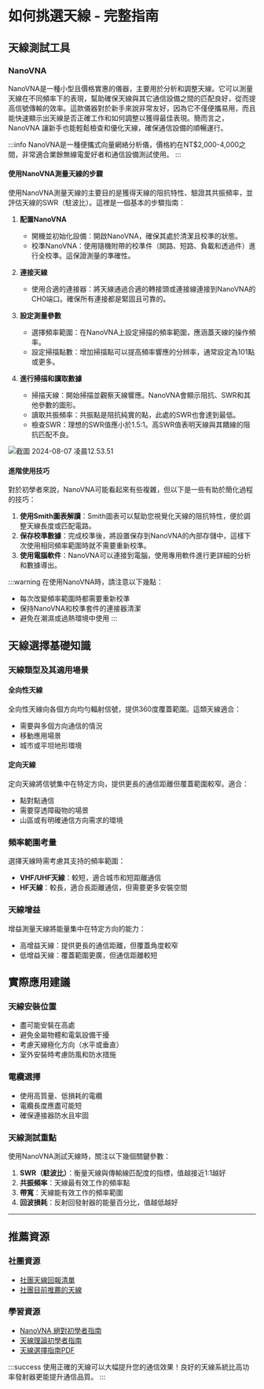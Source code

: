 # 如何挑選天線 - 完整指南

## 天線測試工具

### NanoVNA
NanoVNA是一種小型且價格實惠的儀器，主要用於分析和調整天線。它可以測量天線在不同頻率下的表現，幫助確保天線與其它通信設備之間的匹配良好，從而提高信號傳輸的效率。這款儀器對於新手來說非常友好，因為它不僅便攜易用，而且能快速顯示出天線是否正確工作和如何調整以獲得最佳表現。簡而言之，NanoVNA 讓新手也能輕鬆檢查和優化天線，確保通信設備的順暢運行。

:::info
NanoVNA是一種便攜式向量網絡分析儀，價格約在NT$2,000-4,000之間，非常適合業餘無線電愛好者和通信設備測試使用。
:::

#### 使用NanoVNA測量天線的步驟

使用NanoVNA測量天線的主要目的是獲得天線的阻抗特性、驗證其共振頻率，並評估天線的SWR（駐波比）。這裡是一個基本的步驟指南：

1. **配置NanoVNA**
   - 開機並初始化設備：開啟NanoVNA，確保其處於清潔且校準的狀態。
   - 校準NanoVNA：使用隨機附帶的校準件（開路、短路、負載和透過件）進行全校準。這保證測量的準確性。

2. **連接天線**
   - 使用合適的連接器：將天線通過合適的轉接頭或連接線連接到NanoVNA的CH0端口。確保所有連接都是緊固且可靠的。

3. **設定測量參數**
   - 選擇頻率範圍：在NanoVNA上設定掃描的頻率範圍，應涵蓋天線的操作頻率。
   - 設定掃描點數：增加掃描點可以提高頻率響應的分辨率，通常設定為101點或更多。

4. **進行掃描和讀取數據**
   - 掃描天線：開始掃描並觀察天線響應。NanoVNA會顯示阻抗、SWR和其他參數的圖形。
   - 讀取共振頻率：共振點是阻抗純實的點，此處的SWR也會達到最低。
   - 檢查SWR：理想的SWR值應小於1.5:1。高SWR值表明天線與其饋線的阻抗匹配不良。
   
![截圖 2024-08-07 凌晨12.53.51](https://hackmd.io/_uploads/r17VS0y9C.png)

#### 進階使用技巧
對於初學者來說，NanoVNA可能看起來有些複雜，但以下是一些有助於簡化過程的技巧：

1. **使用Smith圖表解讀**：Smith圖表可以幫助您視覺化天線的阻抗特性，便於調整天線長度或匹配電路。
2. **保存校準數據**：完成校準後，將設置保存到NanoVNA的內部存儲中，這樣下次使用相同頻率範圍時就不需要重新校準。
3. **使用電腦軟件**：NanoVNA可以連接到電腦，使用專用軟件進行更詳細的分析和數據導出。

:::warning
在使用NanoVNA時，請注意以下幾點：
- 每次改變頻率範圍時都需要重新校準
- 保持NanoVNA和校準套件的連接器清潔
- 避免在潮濕或過熱環境中使用
:::

## 天線選擇基礎知識

### 天線類型及其適用場景

#### 全向性天線
全向性天線向各個方向均勻輻射信號，提供360度覆蓋範圍。這類天線適合：
- 需要與多個方向通信的情況
- 移動應用場景
- 城市或平坦地形環境

#### 定向天線
定向天線將信號集中在特定方向，提供更長的通信距離但覆蓋範圍較窄。適合：
- 點對點通信
- 需要穿透障礙物的場景
- 山區或有明確通信方向需求的環境

### 頻率範圍考量
選擇天線時需考慮其支持的頻率範圍：
- **VHF/UHF天線**：較短，適合城市和短距離通信
- **HF天線**：較長，適合長距離通信，但需要更多安裝空間

### 天線增益
增益測量天線將能量集中在特定方向的能力：
- 高增益天線：提供更長的通信距離，但覆蓋角度較窄
- 低增益天線：覆蓋範圍更廣，但通信距離較短

## 實際應用建議

### 天線安裝位置
- 盡可能安裝在高處
- 避免金屬物體和電氣設備干擾
- 考慮天線極化方向（水平或垂直）
- 室外安裝時考慮防風和防水措施

### 電纜選擇
- 使用高質量、低損耗的電纜
- 電纜長度應盡可能短
- 確保連接器防水且牢固

### 天線測試重點
使用NanoVNA測試天線時，關注以下幾個關鍵參數：
1. **SWR（駐波比）**：衡量天線與傳輸線匹配度的指標，值越接近1:1越好
2. **共振頻率**：天線最有效工作的頻率點
3. **帶寬**：天線能有效工作的頻率範圍
4. **回波損耗**：反射回發射器的能量百分比，值越低越好

---

## 推薦資源

### 社團資源
- [社團天線回報清單](https://hackmd.io/@ki_2CYV1QfCsYx3X8THqiw/SJNss8yGA)
- [社團目前推薦的天線](https://www.facebook.com/groups/meshtastictw/posts/455552906853907/)

### 學習資源
- [NanoVNA 絕對初學者指南](https://groups.io/g/nanovna-users/files/Absolute%20Beginner%20Guide%20to%20The%20NanoVNA/Absolute_Beginner_Guide_NanoVNA_v1_6.pdf)
- [天線理論初學者指南](https://www.howradioswork.com/antenna-theory-for-beginners/)
- [天線選擇指南PDF](https://cdn.codancomms.com/general-downloads/Codan-Tactical_Antenna-Selection-Guide_ISS1_Version_3.pdf)

:::success
使用正確的天線可以大幅提升您的通信效果！良好的天線系統比高功率發射器更能提升通信品質。
:::